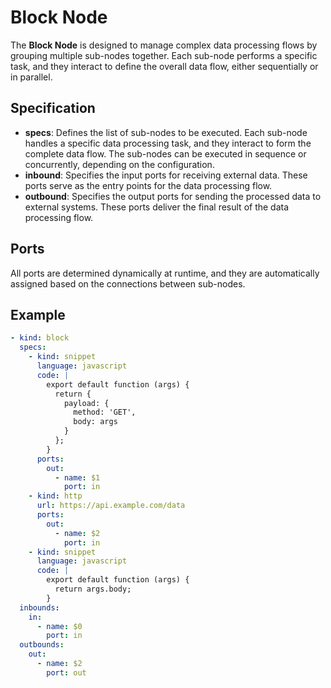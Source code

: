 # **Block Node**

The **Block Node** is designed to manage complex data processing flows by grouping multiple sub-nodes together. Each
sub-node performs a specific task, and they interact to define the overall data flow, either sequentially or in
parallel.

## **Specification**

- **specs**: Defines the list of sub-nodes to be executed. Each sub-node handles a specific data processing task, and
  they interact to form the complete data flow. The sub-nodes can be executed in sequence or concurrently, depending on
  the configuration.
- **inbound**: Specifies the input ports for receiving external data. These ports serve as the entry points for the data
  processing flow.
- **outbound**: Specifies the output ports for sending the processed data to external systems. These ports deliver the
  final result of the data processing flow.

## **Ports**

All ports are determined dynamically at runtime, and they are automatically assigned based on the connections between
sub-nodes.

## **Example**

```yaml
- kind: block
  specs:
    - kind: snippet
      language: javascript
      code: |
        export default function (args) {
          return {
            payload: {
              method: 'GET',
              body: args
            }
          };
        }
      ports:
        out:
          - name: $1
            port: in
    - kind: http
      url: https://api.example.com/data
      ports:
        out:
          - name: $2
            port: in
    - kind: snippet
      language: javascript
      code: |
        export default function (args) {
          return args.body;
        }
  inbounds:
    in:
      - name: $0
        port: in
  outbounds:
    out:
      - name: $2
        port: out
```

